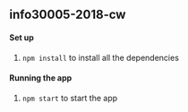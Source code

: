 ## info30005-2018-cw

#### Set up
1. `npm install` to install all the dependencies


#### Running the app
1. `npm start` to start the app
